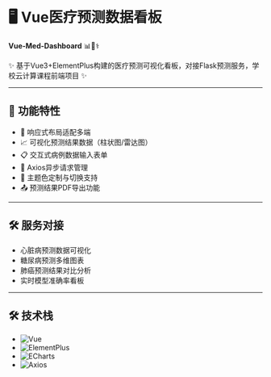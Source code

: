 # 🖥️ Vue医疗预测数据看板 
**Vue-Med-Dashboard** 📊👨⚕️  

✨ 基于Vue3+ElementPlus构建的医疗预测可视化看板，对接Flask预测服务，学校云计算课程前端项目 ✨

---

## 🌟 功能特性
- 📱 响应式布局适配多端
- 📈 可视化预测结果数据（柱状图/雷达图）
- 📋 交互式病例数据输入表单
- 🔗 Axios异步请求管理
- 🎨 主题色定制与切换支持
- 📤 预测结果PDF导出功能

---

## 🛠️ 服务对接
- 心脏病预测数据可视化
- 糖尿病预测多维图表
- 肺癌预测结果对比分析
- 实时模型准确率看板

---

## 🛠️ 技术栈
- ![Vue](https://img.shields.io/badge/Vue-3.2%2B-brightgreen?logo=vue.js)
- ![ElementPlus](https://img.shields.io/badge/ElementPlus-2.3.0-blue?logo=element)
- ![ECharts](https://img.shields.io/badge/ECharts-5.4.0-yellowgreen?logo=apache-echarts)
- ![Axios](https://img.shields.io/badge/Axios-1.3.4-blueviolet?logo=axios)